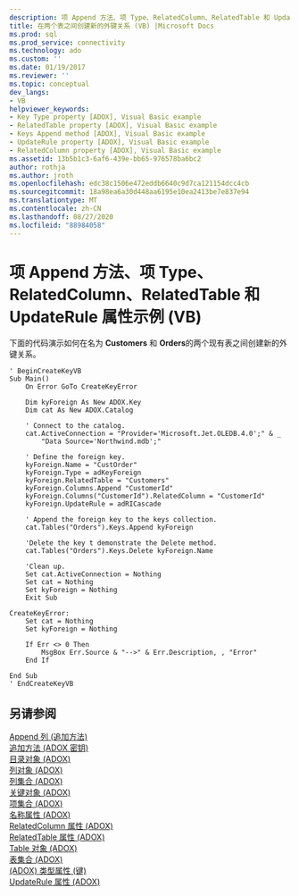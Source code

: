 ```yaml
---
description: 项 Append 方法、项 Type、RelatedColumn、RelatedTable 和 UpdateRule 属性示例 (VB)
title: 在两个表之间创建新的外键关系 (VB) |Microsoft Docs
ms.prod: sql
ms.prod_service: connectivity
ms.technology: ado
ms.custom: ''
ms.date: 01/19/2017
ms.reviewer: ''
ms.topic: conceptual
dev_langs:
- VB
helpviewer_keywords:
- Key Type property [ADOX], Visual Basic example
- RelatedTable property [ADOX], Visual Basic example
- Keys Append method [ADOX], Visual Basic example
- UpdateRule property [ADOX], Visual Basic example
- RelatedColumn property [ADOX], Visual Basic example
ms.assetid: 13b5b1c3-6af6-439e-bb65-976578ba6bc2
author: rothja
ms.author: jroth
ms.openlocfilehash: edc38c1506e472eddb6640c9d7ca121154dcc4cb
ms.sourcegitcommit: 18a98ea6a30d448aa6195e10ea2413be7e837e94
ms.translationtype: MT
ms.contentlocale: zh-CN
ms.lasthandoff: 08/27/2020
ms.locfileid: "88984058"
---
```

# <a name="keys-append-method-key-type-relatedcolumn-relatedtable-and-updaterule-properties-example-vb"></a>项 Append 方法、项 Type、RelatedColumn、RelatedTable 和 UpdateRule 属性示例 (VB)
下面的代码演示如何在名为 **Customers** 和 **Orders**的两个现有表之间创建新的外键关系。  
  
```  
' BeginCreateKeyVB  
Sub Main()  
    On Error GoTo CreateKeyError  
  
    Dim kyForeign As New ADOX.Key  
    Dim cat As New ADOX.Catalog  
  
    ' Connect to the catalog.  
    cat.ActiveConnection = "Provider='Microsoft.Jet.OLEDB.4.0';" & _  
        "Data Source='Northwind.mdb';"  
  
    ' Define the foreign key.  
    kyForeign.Name = "CustOrder"  
    kyForeign.Type = adKeyForeign  
    kyForeign.RelatedTable = "Customers"  
    kyForeign.Columns.Append "CustomerId"  
    kyForeign.Columns("CustomerId").RelatedColumn = "CustomerId"  
    kyForeign.UpdateRule = adRICascade  
  
    ' Append the foreign key to the keys collection.  
    cat.Tables("Orders").Keys.Append kyForeign  
  
    'Delete the key t demonstrate the Delete method.  
    cat.Tables("Orders").Keys.Delete kyForeign.Name  
  
    'Clean up.  
    Set cat.ActiveConnection = Nothing  
    Set cat = Nothing  
    Set kyForeign = Nothing  
    Exit Sub  
  
CreateKeyError:  
    Set cat = Nothing  
    Set kyForeign = Nothing  
  
    If Err <> 0 Then  
        MsgBox Err.Source & "-->" & Err.Description, , "Error"  
    End If  
  
End Sub  
' EndCreateKeyVB  
```  
  
## <a name="see-also"></a>另请参阅  
 [Append 列 (追加方法) ](./append-method-adox-columns.md)   
 [追加方法 (ADOX 密钥) ](./append-method-adox-keys.md)   
 [目录对象 (ADOX) ](./catalog-object-adox.md)   
 [列对象 (ADOX) ](./column-object-adox.md)   
 [列集合 (ADOX) ](./columns-collection-adox.md)   
 [关键对象 (ADOX) ](./key-object-adox.md)   
 [项集合 (ADOX) ](./keys-collection-adox.md)   
 [名称属性 (ADOX) ](./name-property-adox.md)   
 [RelatedColumn 属性 (ADOX) ](./relatedcolumn-property-adox.md)   
 [RelatedTable 属性 (ADOX) ](./relatedtable-property-adox.md)   
 [Table 对象 (ADOX) ](./table-object-adox.md)   
 [表集合 (ADOX) ](./tables-collection-adox.md)   
 [ (ADOX) 类型属性 (键) ](./type-property-key-adox.md)   
 [UpdateRule 属性 (ADOX)](./updaterule-property-adox.md)